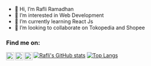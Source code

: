 - 👋 Hi, I’m Rafli Ramadhan
- 👀 I’m interested in Web Development
- 🌱 I’m currently learning React Js
- 💞️ I’m looking to collaborate on Tokopedia and Shopee

### Find me on:

[<img align="left" alt="raflyrdn | Instagram" width="22px" src="https://cdn.jsdelivr.net/npm/simple-icons@v3/icons/instagram.svg" />][instagram]
[<img align="left" alt="raflyrdnn | Twitter" width="22px" src="https://cdn.jsdelivr.net/npm/simple-icons@v3/icons/twitter.svg" />][twitter]
[<img align="left" alt="Rafli Ramadhan | Youtube" width="22px" src="https://cdn.jsdelivr.net/npm/simple-icons@v3/icons/youtube.svg" />][youtube]



[![Rafli's GitHub stats](https://github-readme-stats.vercel.app/api?username=raflyrrr&theme=nightowl&show_icons=true)](https://github.com/anuraghazra/github-readme-stats)
[![Top Langs](https://github-readme-stats.vercel.app/api/top-langs/?username=raflyrrr&layout=compact&theme=nightowl)](https://github.com/anuraghazra/github-readme-stats)

<!---
raflyrrr/raflyrrr is a ✨ special ✨ repository because its `README.md` (this file) appears on your GitHub profile.
You can click the Preview link to take a look at your changes.
--->
[twitter]: https://twitter.com/raflyrdnn
[instagram]: https://instagram.com/raflyrdn
[youtube]: https://youtube.com/rafliramadhan
